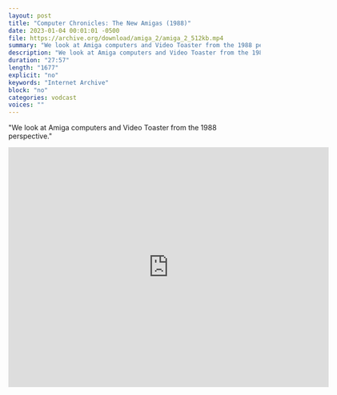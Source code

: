 ```yaml
---
layout: post
title: "Computer Chronicles: The New Amigas (1988)"
date: 2023-01-04 00:01:01 -0500
file: https://archive.org/download/amiga_2/amiga_2_512kb.mp4
summary: "We look at Amiga computers and Video Toaster from the 1988 perspective."
description: "We look at Amiga computers and Video Toaster from the 1988 perspective."
duration: "27:57"
length: "1677"
explicit: "no" 
keywords: "Internet Archive"
block: "no" 
categories: vodcast
voices: ""
---
```


"We look at Amiga computers and Video Toaster from the 1988 perspective."

<iframe src="https://archive.org/embed/amiga_2" width="640" height="480" frameborder="0" webkitallowfullscreen="true" mozallowfullscreen="true" allowfullscreen></iframe>
